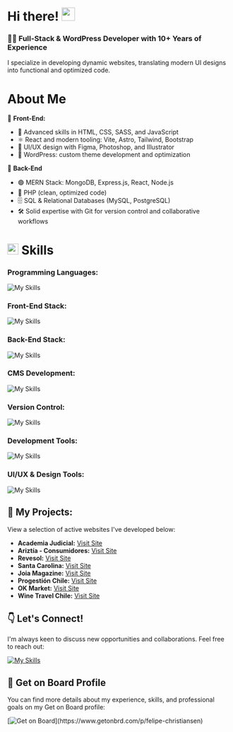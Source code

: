 # Hi there! <img width="30" src="https://user-images.githubusercontent.com/74038190/214644152-52f47eb3-5e31-4f47-8758-05c9468d5596.gif" />

### 👨‍💻 Full-Stack & WordPress Developer with 10+ Years of Experience

I specialize in developing dynamic websites, translating modern UI designs into functional and optimized code.

# <b> About Me</b>

💼 **Front-End:**

-   🚀 Advanced skills in HTML, CSS, SASS, and JavaScript
-   ⚛️ React and modern tooling: Vite, Astro, Tailwind, Bootstrap
-   🎨 UI/UX design with Figma, Photoshop, and Illustrator
-   🧩 WordPress: custom theme development and optimization

💼 **Back-End**

-   🟢 MERN Stack: MongoDB, Express.js, React, Node.js
-   🐘 PHP (clean, optimized code)
-   🗄️ SQL & Relational Databases (MySQL, PostgreSQL)
-   🛠️ Solid expertise with Git for version control and collaborative workflows

# <img src="https://media2.giphy.com/media/QssGEmpkyEOhBCb7e1/giphy.gif?cid=ecf05e47a0n3gi1bfqntqmob8g9aid1oyj2wr3ds3mg700bl&rid=giphygif" width ="25"><b> Skills</b>

### **Programming Languages**:

![My Skills](https://skillicons.dev/icons?i=javascript,ts,php,python)

### **Front-End Stack**:

![My Skills](https://skillicons.dev/icons?i=html,css,vite,astro,react,tailwind,bootstrap,sass)

### **Back-End Stack**:

![My Skills](https://skillicons.dev/icons?i=mongo,express,nodejs,mysql,php)

### **CMS Development**:

![My Skills](https://skillicons.dev/icons?i=wordpress,php,mysql)

### **Version Control**:

![My Skills](https://skillicons.dev/icons?i=git,github)

### **Development Tools**:

![My Skills](https://skillicons.dev/icons?i=vscode,sublime,md,npm,powershell,obsidian)

### **UI/UX & Design Tools**:

![My Skills](https://skillicons.dev/icons?i=figma,ps,ai)

## 🚀 **My Projects:**

View a selection of active websites I've developed below:

-   **Academia Judicial:** [Visit Site](https://academiajudicial.cl/)
-   **Ariztía - Consumidores:** [Visit Site](https://ariztia.com/consumidores/)
-   **Revesol:** [Visit Site](https://revesol.cl/)
-   **Santa Carolina:** [Visit Site](https://santacarolina.cl/)
-   **Joia Magazine:** [Visit Site](https://joiamagazine.com/)
-   **Progestión Chile:** [Visit Site](https://www.progestionchile.cl/)
-   **OK Market:** [Visit Site](https://okmarket.cl/)
-   **Wine Travel Chile:** [Visit Site](https://winetravelchile.com/)

## 👇 **Let's Connect!**

I'm always keen to discuss new opportunities and collaborations. Feel free to reach out:

[![My Skills](https://skillicons.dev/icons?i=linkedin)](https://www.linkedin.com/in/felipe-christiansen/)

## 👥 **Get on Board Profile**

You can find more details about my experience, skills, and professional goals on my Get on Board profile:

[![Get on Board](https://img.shields.io/badge/Get%20on%20Board-Profile-tomato?logo=data:image/svg+xml;base64,...)](https://www.getonbrd.com/p/felipe-christiansen)

